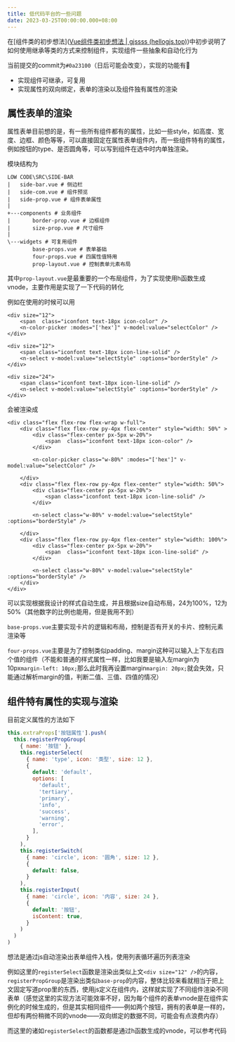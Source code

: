 ```yaml
---
title: 低代码平台的一些问题
date: 2023-03-25T00:00:00.000+08:00
---
```


在[组件类的初步想法]([Vue组件类初步想法 | gjssss (hellogjs.top)](https://blog.hellogjs.top/article/想法/vue组件类初步想法/))中初步说明了如何使用继承等类的方式来控制组件，实现组件一些抽象和自动化行为

当前提交的commit为`#0a23100`（日后可能会改变），实现的功能有🤩

- 实现组件可继承，可复用
- 实现属性的双向绑定，表单的渲染以及组件独有属性的渲染

<!-- more -->

## 属性表单的渲染

属性表单目前想的是，有一些所有组件都有的属性，比如一些style，如高度、宽度、边框、颜色等等，可以直接固定在属性表单组件内，而一些组件特有的属性，例如按钮的type、是否圆角等，可以写到组件在选中时内单独渲染。

模块结构为

```
LOW CODE\SRC\SIDE-BAR
|   side-bar.vue # 侧边栏
|   side-com.vue # 组件预览
|   side-prop.vue # 组件表单属性
|
+---components # 业务组件
|       border-prop.vue # 边框组件
|       size-prop.vue # 尺寸组件
|
\---widgets # 可复用组件
        base-props.vue # 表单基础
        four-props.vue # 四属性值特用
        prop-layout.vue # 控制表单元素布局
```

其中`prop-layout.vue`是最重要的一个布局组件，为了实现使用h函数生成vnode，主要作用是实现了一下代码的转化

例如在使用的时候可以用

```vue
<div size="12">
    <span  class="iconfont text-18px icon-color" />
    <n-color-picker :modes="['hex']" v-model:value="selectColor" />
</div>

<div size="12">
    <span class="iconfont text-18px icon-line-solid" />
    <n-select v-model:value="selectStyle" :options="borderStyle" />
</div>

<div size="24">
    <span class="iconfont text-18px icon-line-solid" />
    <n-select v-model:value="selectStyle" :options="borderStyle" />
</div>
```

会被渲染成

```vue
<div class="flex flex-row flex-wrap w-full">
    <div class="flex flex-row py-4px flex-center" style="width: 50%" >
        <div class="flex-center px-5px w-20%">
            <span  class="iconfont text-18px icon-color" />
        </div>

        <n-color-picker class="w-80%" :modes="['hex']" v-model:value="selectColor" />

    </div>
    <div class="flex flex-row py-4px flex-center" style="width: 50%">
        <div class="flex-center px-5px w-20%">
            <span class="iconfont text-18px icon-line-solid" />
        </div>

        <n-select class="w-80%" v-model:value="selectStyle" :options="borderStyle" />

    </div>
    <div class="flex flex-row py-4px flex-center" style="width: 100%">
        <div class="flex-center px-5px w-20%">
            <span  class="iconfont text-18px icon-line-solid" />
        </div>

        <n-select class="w-80%" v-model:value="selectStyle" :options="borderStyle" />
    </div>
</div>
```

可以实现根据我设计的样式自动生成，并且根据size自动布局，24为100%，12为50%（其他数字的比例也能用，但是我用不到）

`base-props.vue`主要实现卡片的逻辑和布局，控制是否有开关的卡片、控制元素渲染等

`four-props.vue`主要是为了控制类似padding、margin这种可以输入上下左右四个值的组件（不能和普通的样式属性一样，比如我要是输入左margin为10px`margin-left: 10px;`那么此时我再设置margin`margin: 20px;`就会失效，只能通过解析margin的值，判断二值、三值、四值的情况）

## 组件特有属性的实现与渲染

目前定义属性的方法如下

```js
this.extraProps['按钮属性'].push(
  this.registerPropGroup(
    { name: '按钮' },
    this.registerSelect(
      { name: 'type', icon: '类型', size: 12 },
      {
        default: 'default',
        options: [
          'default',
          'tertiary',
          'primary',
          'info',
          'success',
          'warning',
          'error',
        ],
      }
    ),
    this.registerSwitch(
      { name: 'circle', icon: '圆角', size: 12 },
      {
        default: false,
      }
    ),
    this.registerInput(
      { name: 'circle', icon: '内容', size: 24 },
      {
        default: '按钮',
        isContent: true,
      }
    )
  )
)
```

想法是通过js自动渲染出表单组件入栈，使用列表循环遍历列表渲染

例如这里的`registerSelect`函数是渲染出类似上文`<div size="12" />`的内容，`registerPropGroup`是渲染出类似`base-prop`的内容，整体比较来看就相当于把上文固定写道prop里的东西，使用js定义在组件内，这样就实现了不同组件渲染不同表单（感觉这里的实现方法可能效率不好，因为每个组件的表单vnode是在组件实例化的时候生成的，但是其实相同组件——例如两个按钮，拥有的表单是一样的，但却有两份稍微不同的vnode——双向绑定的数据不同，可能会有点浪费内存）

而这里的诸如`registerSelect`的函数都是通过h函数生成的vnode，可以参考代码
